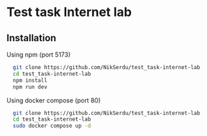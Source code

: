 # Test task Internet lab

## Installation

Using npm (port 5173)

```bash
  git clone https://github.com/NikSerdu/test_task-internet-lab
  cd test_task-internet-lab
  npm install
  npm run dev
```

Using docker compose (port 80)

```bash
  git clone https://github.com/NikSerdu/test_task-internet-lab
  cd test_task-internet-lab
  sudo docker compose up -d
```
